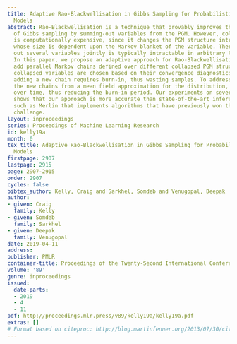 ```yaml
---
title: Adaptive Rao-Blackwellisation in Gibbs Sampling for Probabilistic Graphical
  Models
abstract: Rao-Blackwellisation is a technique that provably improves the performance
  of Gibbs sampling by summing-out variables from the PGM. However, collapsing variables
  is computationally expensive, since it changes the PGM structure introducing factors
  whose size is dependent upon the Markov blanket of the variable. Therefore, collapsing
  out several variables jointly is typically intractable in arbitrary PGM structures.
  In this paper, we propose an adaptive approach for Rao-Blackwellisation, where we
  add parallel Markov chains defined over different collapsed PGM structures. The
  collapsed variables are chosen based on their convergence diagnostics. However,
  adding a new chain requires burn-in, thus wasting samples. To address this, we initialize
  the new chains from a mean field approximation for the distribution, that improves
  over time, thus reducing the burn-in period. Our experiments on several UAI benchmarks
  shows that our approach is more accurate than state-of-the-art inference systems
  such as Merlin that implements algorithms that have previously won the UAI inference
  challenge.
layout: inproceedings
series: Proceedings of Machine Learning Research
id: kelly19a
month: 0
tex_title: Adaptive Rao-Blackwellisation in Gibbs Sampling for Probabilistic Graphical
  Models
firstpage: 2907
lastpage: 2915
page: 2907-2915
order: 2907
cycles: false
bibtex_author: Kelly, Craig and Sarkhel, Somdeb and Venugopal, Deepak
author:
- given: Craig
  family: Kelly
- given: Somdeb
  family: Sarkhel
- given: Deepak
  family: Venugopal
date: 2019-04-11
address: 
publisher: PMLR
container-title: Proceedings of the Twenty-Second International Conference on Artificial Intelligence and Statistics
volume: '89'
genre: inproceedings
issued:
  date-parts:
  - 2019
  - 4
  - 11
pdf: http://proceedings.mlr.press/v89/kelly19a/kelly19a.pdf
extras: []
# Format based on citeproc: http://blog.martinfenner.org/2013/07/30/citeproc-yaml-for-bibliographies/
---
```

